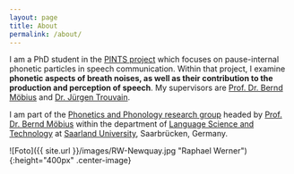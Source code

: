 ```yaml
---
layout: page
title: About
permalink: /about/
---
```


I am a PhD student in the [PINTS project](http://pauseparticles.org/) which focuses on pause-internal phonetic particles in speech communication. Within that project, I examine **phonetic aspects of breath noises, as well as their contribution to the production and perception of speech**. My supervisors are [Prof. Dr. Bernd Möbius](https://www.coli.uni-saarland.de/~moebius/mywww/index.html) and [Dr. Jürgen Trouvain]([http://www.coli.uni-saarland.de/%7Etrouvain/](https://www.coli.uni-saarland.de/~trouvain/)).

I am part of the [Phonetics and Phonology research group](http://www.coli.uni-saarland.de/groups/WB/Phonetics/) headed by [Prof. Dr. Bernd Möbius](https://www.uni-saarland.de/lehrstuhl/moebius/members/bernd-moebius.html) within the department of [Language Science and Technology](https://www.uni-saarland.de/fachrichtung/lst/) at [Saarland University](https://www.uni-saarland.de/start.html), Saarbrücken, Germany.

![Foto]({{ site.url }}/images/RW-Newquay.jpg "Raphael Werner"){:height="400px" .center-image}
